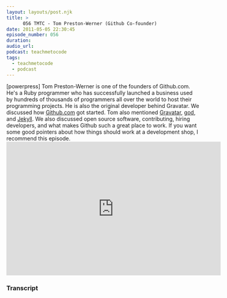 ```yaml
---
layout: layouts/post.njk
title: >
      056 TMTC - Tom Preston-Werner (Github Co-founder)
date: 2011-05-05 22:30:45
episode_number: 056
duration: 
audio_url: 
podcast: teachmetocode
tags: 
  - teachmetocode
  - podcast
---
```


[powerpress] Tom Preston-Werner is one of the founders of Github.com. He's a Ruby programmer who has successfully launched a business used by hundreds of thousands of programmers all over the world to host their programming projects. He is also the original developer behind Gravatar. We discussed how [Github.com](http://github.com) got started. Tom also mentioned [Gravatar](http://gravatar.com), [god](http://god.rubyforge.org), and [Jekyll](https://github.com/mojombo/jekyll). We also discussed open source software, contributing, hiring developers, and what makes Github such a great place to work. If you want some good pointers about how things should work at a development shop, I recommend this episode.<iframe src="http://www.youtube.com/embed/Wn1zx_HB-LU" width="560" height="349" frameborder="0" allowfullscreen="allowfullscreen"></iframe>



### Transcript


